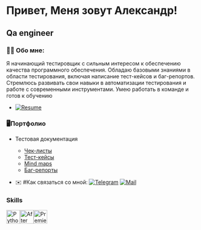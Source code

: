 Привет, [](https://user-images.githubusercontent.com/18350557/176309783-0785949b-9127-417c-8b55-ab5a4333674e.gif)Меня зовут Александр!
=================================================================================================================================

Qa engineer
-----------



### 👨‍💻 Обо мне:

Я начинающий тестировщик с сильным интересом к обеспечению качества программного обеспечения. Обладаю базовыми знаниями в области тестирования, включая написание тест-кейсов и баг-репортов. Стремлюсь развивать свои навыки в автоматизации тестирования и работе с современными инструментами. Умею работать в команде и готов к обучению

* [![Resume](https://img.shields.io/badge/Resume-HH.ru-blue)](https://perm.hh.ru/resume/1741b9c4ff0dda71060039ed1f346548764d4e)

### 🖥️Портфолио 
   * Тестовая документация
     * [Чек-листы](http://Х)
     * [Тест-кейсы](http://Х)
     * [Mind maps](http://Х)
     * [Баг-репорты](http://Х)


* ✉️  #Как связаться со мной: [![Telegram](https://img.shields.io/badge/Telegram-0077C2?style=for-the-badge&logo=telegram&logoColor=white)](https://t.me/sfz2120) 
[![Mail](https://img.shields.io/badge/Mail.ru-FF7F00?style=for-the-badge&logo=mail.ru&logoColor=white)](mailto:sfz2120@mail.ru)


### Skills

<p align="left">
<a href="https://www.python.org/" target="_blank" rel="noreferrer"><img src="https://raw.githubusercontent.com/danielcranney/readme-generator/main/public/icons/skills/python-colored.svg" width="36" height="36" alt="Python" /></a><a href="https://www.adobe.com/uk/products/aftereffects.html" target="_blank" rel="noreferrer"><img src="https://raw.githubusercontent.com/danielcranney/readme-generator/main/public/icons/skills/aftereffects-colored.svg" width="36" height="36" alt="After Effects" /></a><a href="https://www.adobe.com/uk/products/premiere.html" target="_blank" rel="noreferrer"><img src="https://raw.githubusercontent.com/danielcranney/readme-generator/main/public/icons/skills/premierepro-colored.svg" width="36" height="36" alt="Premiere Pro" /></a>
</p>
